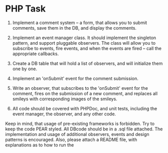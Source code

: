 # PHP Task

1. Implement a comment system – a form, that allows you to submit comments, save them in the DB, and display the comments.

2. Implement an event manager class. It should implement the singleton pattern, and support pluggable observers. The class will allow you to subscribe to events, fire events, and when the events are fired – call the appropriate callbacks.

3. Create a DB table that will hold a list of observers, and will initialize them one by one.

4. Implement an 'onSubmit' event for the comment submission.

5. Write an observer, that subscribes to the 'onSubmit' event for the comment, fires on the submission of a new comment, and replaces all smileys with corresponding images of the smileys.

6. All code should be covered with PHPDoc, and unit tests, including the event manager, the observer, and any other code.

Keep in mind, that usage of pre-existing frameworks is forbidden. Try to keep the code PEAR styled. All DBcode should be in a .sql file attached. The implementation and usage of additional observers, events and design patterns is encouraged. Also, please attach a README file, with explanations as to how to run the
